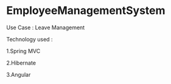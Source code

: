 # EmployeeManagementSystem

Use Case : Leave Management

Technology used :

1.Spring MVC

2.Hibernate

3.Angular
